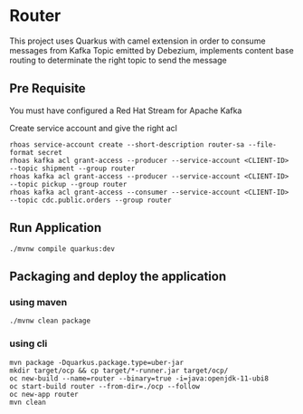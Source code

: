 # Router
This project uses Quarkus with camel extension in order to consume messages from Kafka Topic emitted by Debezium, implements content base routing to determinate the right topic to send the message

## Pre Requisite
You must have configured a Red Hat Stream for Apache Kafka 

Create service account and give the right acl

```
rhoas service-account create --short-description router-sa --file-format secret
rhoas kafka acl grant-access --producer --service-account <CLIENT-ID>  --topic shipment --group router
rhoas kafka acl grant-access --producer --service-account <CLIENT-ID>  --topic pickup --group router
rhoas kafka acl grant-access --consumer --service-account <CLIENT-ID>  --topic cdc.public.orders --group router
```

## Run Application
```
./mvnw compile quarkus:dev
```



## Packaging and deploy the application
### using maven
```shell script
./mvnw clean package
```

### using cli
```shell script
mvn package -Dquarkus.package.type=uber-jar
mkdir target/ocp && cp target/*-runner.jar target/ocp/
oc new-build --name=router --binary=true -i=java:openjdk-11-ubi8
oc start-build router --from-dir=./ocp --follow
oc new-app router
mvn clean
```